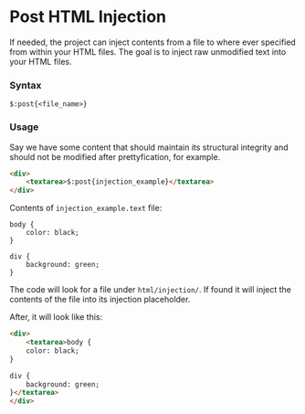 # Post HTML Injection

If needed, the project can inject contents from a file to where ever specified from within your HTML files. The goal is to inject raw unmodified text into your HTML files.

### Syntax

```
$:post{<file_name>}
```

### Usage

Say we have some content that should maintain its structural integrity and should not be modified after prettyfication, for example.


```html
<div>
    <textarea>$:post{injection_example}</textarea>
</div>
``` 

Contents of `injection_example.text` file:

```
body {
	color: black;
}

div {
	background: green;
}
```

The code will look for a file under `html/injection/`. If found it will inject the contents of the file into its injection placeholder.

After, it will look like this:

```html
<div>
    <textarea>body {
	color: black;
}

div {
	background: green;
}</textarea>
</div>
``` 


